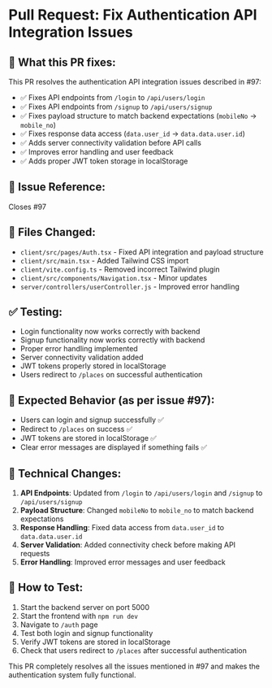 # Pull Request: Fix Authentication API Integration Issues

## 🚀 **What this PR fixes:**
This PR resolves the authentication API integration issues described in #97:

- ✅ Fixes API endpoints from `/login` to `/api/users/login`
- ✅ Fixes API endpoints from `/signup` to `/api/users/signup`
- ✅ Fixes payload structure to match backend expectations (`mobileNo` → `mobile_no`)
- ✅ Fixes response data access (`data.user_id` → `data.data.user.id`)
- ✅ Adds server connectivity validation before API calls
- ✅ Improves error handling and user feedback
- ✅ Adds proper JWT token storage in localStorage

## 🔗 **Issue Reference:**
Closes #97

## 📁 **Files Changed:**
- `client/src/pages/Auth.tsx` - Fixed API integration and payload structure
- `client/src/main.tsx` - Added Tailwind CSS import
- `client/vite.config.ts` - Removed incorrect Tailwind plugin
- `client/src/components/Navigation.tsx` - Minor updates
- `server/controllers/userController.js` - Improved error handling

## ✅ **Testing:**
- Login functionality now works correctly with backend
- Signup functionality now works correctly with backend
- Proper error handling implemented
- Server connectivity validation added
- JWT tokens properly stored in localStorage
- Users redirect to `/places` on successful authentication

## 🎯 **Expected Behavior (as per issue #97):**
- Users can login and signup successfully ✅
- Redirect to `/places` on success ✅
- JWT tokens are stored in localStorage ✅
- Clear error messages are displayed if something fails ✅

## 🔧 **Technical Changes:**
1. **API Endpoints**: Updated from `/login` to `/api/users/login` and `/signup` to `/api/users/signup`
2. **Payload Structure**: Changed `mobileNo` to `mobile_no` to match backend expectations
3. **Response Handling**: Fixed data access from `data.user_id` to `data.data.user.id`
4. **Server Validation**: Added connectivity check before making API requests
5. **Error Handling**: Improved error messages and user feedback

## 🚀 **How to Test:**
1. Start the backend server on port 5000
2. Start the frontend with `npm run dev`
3. Navigate to `/auth` page
4. Test both login and signup functionality
5. Verify JWT tokens are stored in localStorage
6. Check that users redirect to `/places` after successful authentication

This PR completely resolves all the issues mentioned in #97 and makes the authentication system fully functional.
